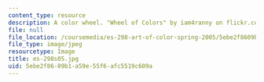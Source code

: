 ```yaml
---
content_type: resource
description: A color wheel. "Wheel of Colors" by iam4ranny on flickr.com.
file: null
file_location: /coursemedia/es-298-art-of-color-spring-2005/5ebe2f8609b1a59e55f6afc5519c609a_es-298s05.jpg
file_type: image/jpeg
resourcetype: Image
title: es-298s05.jpg
uid: 5ebe2f86-09b1-a59e-55f6-afc5519c609a
---
```

